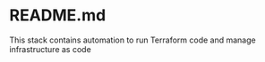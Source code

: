 # README.md

This stack contains automation to run Terraform code and manage infrastructure as code
